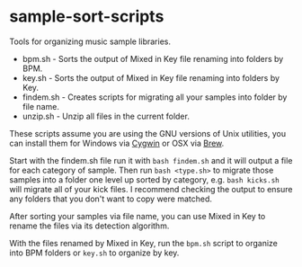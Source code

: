 # sample-sort-scripts
Tools for organizing music sample libraries.

* bpm.sh - Sorts the output of Mixed in Key file renaming into folders by BPM.
* key.sh - Sorts the output of Mixed in Key file renaming into folders by Key.
* findem.sh - Creates scripts for migrating all your samples into folder by file name.
* unzip.sh - Unzip all files in the current folder.

These scripts assume you are using the GNU versions of Unix utilities, you can install them for Windows via [Cygwin](https://cygwin.org) or OSX via [Brew](https://brew.sh).

Start with the findem.sh file run it with `bash findem.sh` and it will output a file for each category of sample. Then run `bash <type.sh>` to migrate those samples into a folder one level up sorted by category, e.g. `bash kicks.sh` will migrate all of your kick files. I recommend checking the output to ensure any folders that you don't want to copy were matched.

After sorting your samples via file name, you can use Mixed in Key to rename the files via its detection algorithm.

With the files renamed by Mixed in Key, run the `bpm.sh` script to organize into BPM folders or `key.sh` to organize by key.
